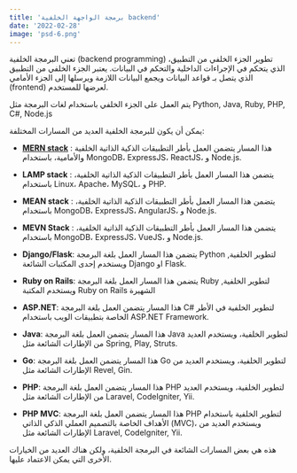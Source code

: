 ```yaml
---
title: 'برمجة الواجهة الخلفية backend'
date: '2022-02-28'
image: 'psd-6.png'
---
```

تعني البرمجة الخلفية (backend programming) تطوير الجزء الخلفي من التطبيق، الذي يتحكم في الإجراءات الداخلية والتحكم في البيانات. يعتبر الجزء الخلفي من التطبيق الذي يتصل بـ قواعد البيانات ويجمع البيانات اللازمة ويرسلها إلى الجزء الأمامي (frontend) لعرضها للمستخدم.

يتم العمل على الجزء الخلفي باستخدام لغات البرمجة مثل Python, Java, Ruby, PHP, C#, Node.js

يمكن أن يكون للبرمجة الخلفية العديد من المسارات المختلفة: 

- **[MERN stack](/posts/Mern-stack)** : هذا المسار يتضمن العمل بأطر التطبيقات الذكية الذاتية الخلفية والأمامية، باستخدام MongoDB، ExpressJS، ReactJS، و Node.js.

- **LAMP stack** : يتضمن هذا المسار العمل بأطر التطبيقات الذكية الذاتية الخلفية، باستخدام Linux، Apache، MySQL، و PHP.

- **MEAN stack** : يتضمن هذا المسار العمل بأطر التطبيقات الذكية الذاتية الخلفية، باستخدام MongoDB، ExpressJS، AngularJS، و Node.js.

- **MEVN Stack** : يتضمن هذا المسار العمل بأطر التطبيقات الذكية الذاتية الخلفية، باستخدام MongoDB، ExpressJS، VueJS، و Node.js.

- **Django/Flask**: يتضمن هذا المسار العمل بلغة البرمجة Python لتطوير الخلفية, ويستخدم إحدى المكتبات الشائعة Django او Flask.

- **Ruby on Rails**: يتضمن هذا المسار العمل بلغة البرمجة Ruby لتطوير الخلفية, ويستخدم المكتبة Ruby on Rails الشهيرة

- **ASP.NET**: هذا المسار يتضمن العمل بلغة البرمجة C# لتطوير الخلفية في الأطر الخاصة بتطبيقات الويب باستخدام ASP.NET Framework.

- **Java**: هذا المسار يتضمن العمل بلغة البرمجة Java لتطوير الخلفية، ويستخدم العديد من الإطارات الشائعة مثل Spring, Play, Struts.

- **Go**: هذا المسار يتضمن العمل بلغة البرمجة Go لتطوير الخلفية، ويستخدم العديد من الإطارات الشائعة مثل Revel, Gin.

- **PHP**: هذا المسار يتضمن العمل بلغة البرمجة PHP لتطوير الخلفية، ويستخدم العديد من الإطارات الشائعة مثل Laravel, CodeIgniter, Yii.

- **PHP MVC**: هذا المسار يتضمن العمل بلغة البرمجة PHP لتطوير الخلفية باستخدام الأهداف الخاصة بالتصميم العملي الذكي الذاتي (MVC)، ويستخدم العديد من الإطارات الشائعة مثل Laravel, CodeIgniter, Yii.

هذه هي بعض المسارات الشائعة في البرمجة الخلفية، ولكن هناك العديد من الخيارات الأخرى التي يمكن الاعتماد عليها.
